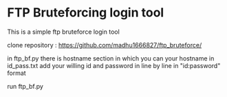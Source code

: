 # FTP Bruteforcing login tool
This is a simple ftp bruteforce login tool

clone repository : https://github.com/madhu1666827/ftp_bruteforce/

in ftp_bf.py there is hostname section in which you can your hostname
in id_pass.txt add your willing id and password in line by line in "id:password" format


run ftp_bf.py



